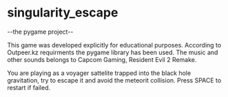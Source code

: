 # singularity_escape
--the pygame project--

This game was developed explicitly for educational purposes.
According to Outpeer.kz requirments the pygame library has been used.
The music and other sounds belongs to Capcom Gaming, Resident Evil 2 Remake.

You are playing as a voyager sattelite trapped into the black hole gravitation, try to escape it and avoid the meteorit collision. Press SPACE to restart if failed.
